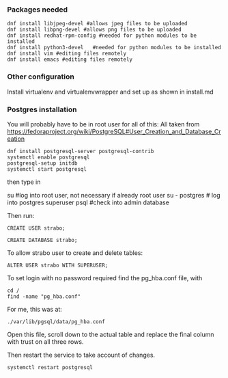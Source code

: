 ### Packages needed

    dnf install libjpeg-devel #allows jpeg files to be uploaded
    dnf install libpng-devel #allows png files to be uploaded
    dnf install redhat-rpm-config #needed for python modules to be installed
    dnf install python3-devel   #needed for python modules to be installed
    dnf install vim #editing files remotely
    dnf install emacs #editing files remotely

### Other configuration

Install virtualenv and virtualenvwrapper and set up as shown in install.md

### Postgres installation

You will probably have to be in root user for all of this:
All taken from https://fedoraproject.org/wiki/PostgreSQL#User_Creation_and_Database_Creation

    dnf install postgresql-server postgresql-contrib
    systemctl enable postgresql
    postgresql-setup initdb
    systemctl start postgresql

then type in

su #log into root user, not necessary if already root user
su - postgres   # log into postgres superuser
psql #check into admin database

Then run:

    CREATE USER strabo;

    CREATE DATABASE strabo;

To allow strabo user to create and delete tables:

    ALTER USER strabo WITH SUPERUSER;

To set login with no password required find the pg_hba.conf file, with

    cd /
    find -name "pg_hba.conf"

For me, this was at:

    ./var/lib/pgsql/data/pg_hba.conf

Open this file, scroll down to the actual table and replace the final column with trust on all three rows.

Then restart the service to take account of changes.

    systemctl restart postgresql

